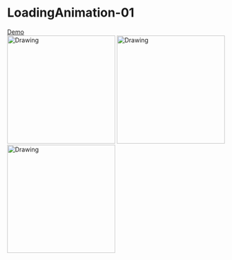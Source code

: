 # LoadingAnimation-01  
[Demo](https://codepen.io/Yumichen/pen/NpZyXy)  
<img src="https://s6.postimg.org/fjninq0zl/001.jpg" alt="Drawing" width="250px"/>
<img src="https://s6.postimg.org/czrvtmdfl/002.jpg" alt="Drawing" width="250px"/>
<img src="https://s6.postimg.org/tc1xjcrr5/003.jpg" alt="Drawing" width="250px"/>
